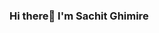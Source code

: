 ### Hi there👋 I'm Sachit Ghimire 

<!--
**sachitGhimire22/sachitGhimire22** is a ✨ _special_ ✨ repository because its `README.md` (this file) appears on your GitHub profile.

Here are some ideas to get you started:

- 🔭 I’m currently working on skill development for Data analyst.
- 🌱 I’m currently learning SQL,POWER BI,EXCEL,PYTHON
- 👯 I’m looking to collaborate on ...
- 🤔 I’m looking for help with DATA ANALYSIS
- 💬 Ask me about ...
- 📫 How to reach me: ...
- 😄 Pronouns: ...
- ⚡ Fun fact: ...
-->
